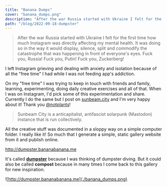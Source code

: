 ```yaml
---
title: "Banana Dumps"
cover: "banana_dumps.png"
description: "After the war Russia started with Ukraine I felt for the first time how much Instagram was directly affecting my mental health. I needed to compost."
path: "/blog/2022-09-18-dumpster"
---
```


> After the war Russia started with Ukraine I felt for the first time how much Instagram was directly affecting my mental health. It was doing so in the way it would display, silence, split and commodify the catastrophe that was happening in front of everyone's eyes. Fuck you, Russia! Fuck you, Putin! Fuck you, Zuckerberg!

I left Instagram grieving and dealing with anxiety and isolation because of all the "free time" I had while I was not feeding app's addiction.

On my "free time" I was trying to keep in touch with friends and family, learning, experimenting, doing daily creative exercises and all of that. When I was on Instagram, I'd pick some of this experimentation and share. Currently I do the same but I post on [sunbeam.city](https://sunbeam.city/@murilove) and I'm very happy about it! Thank you [@notplants](https://sunbeam.city/web/@notplants)!

> Sunbeam City is a anticapitalist, antifascist solarpunk (Mastodon) instance that is run collectively.

All the creative stuff was documented in a sloppy way on a simple computer folder. I really like it! So much that I generate a simple, static gallery website from it and publish online.

http://dumpster.bananabanana.me

It's called [**dumpster**](http://dumpster.bananabanana.me) because I was thinking of dumpster diving. But it could also be called **compost** because in many times I come back to this gallery for new inspiration.

![http://dumpster.bananabanana.me](./banana_dumps.png)
